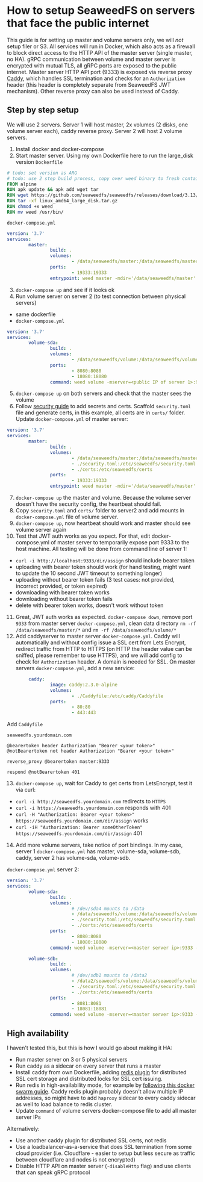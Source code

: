 # How to setup SeaweedFS on servers that face the public internet

This guide is for setting up master and volume servers only, we will *not* setup filer or S3. All services will run in Docker, which also acts as a firewall to block direct access to the HTTP API of the master server (single master, no HA). gRPC communication between volume and master server is encrypted with mutual TLS, all gRPC ports are exposed to the public internet. Master server HTTP API port (9333) is exposed via reverse proxy [Caddy](https://caddyserver.com/), which handles SSL termination and checks for an `Authorization` header (this header is completely separate from SeaweedFS JWT mechanism). Other reverse proxy can also be used instead of Caddy.

## Step by step setup

We will use 2 servers. Server 1 will host master, 2x volumes (2 disks, one volume server each), caddy reverse proxy. Server 2 will host 2 volume servers.

1. Install docker and docker-compose
2. Start master server. Using my own Dockerfile here to run the large_disk version
  `Dockerfile`
  ```dockerfile
# todo: set version as ARG
# todo: use 2 step build process, copy over weed binary to fresh container (do not need curl and tar at runtime)
FROM alpine
RUN apk update && apk add wget tar
RUN wget https://github.com/seaweedfs/seaweedfs/releases/download/3.13/linux_amd64_large_disk.tar.gz
RUN tar -xf linux_amd64_large_disk.tar.gz
RUN chmod +x weed
RUN mv weed /usr/bin/
  ```

`docker-compose.yml`

```yml
version: '3.7'
services:
        master:
                build: .
                volumes:
                        - /data/seaweedfs/master:/data/seaweedfs/master
                ports:
                        - 19333:19333
                entrypoint: weed master -mdir='/data/seaweedfs/master' -ip=<public ip of server> -volumeSizeLimitMB=100000 -defaultReplication=010
```

3. `docker-compose up` and see if it looks ok
4. Run volume server on server 2 (to test connection between physical servers)
  - same dockerfile
  - `docker-compose.yml`
```yml
version: '3.7'
services:
        volume-sda:
                build: .
                volumes:
                        - /data/seaweedfs/volume:/data/seaweedfs/volume
                ports:
                        - 8080:8080
                        - 18080:18080
                command: weed volume -mserver=<public IP of server 1>:9333 -dir=/data/seaweedfs/volume -ip=<public ip of this server (server2)>
```

5. `docker-compose up` on both servers and check that the master sees the volume
6. Follow [security guide](https://github.com/seaweedfs/seaweedfs/wiki/Security-Configuration) to add secrets and certs. Scaffold `security.toml` file and generate certs, in this example, all certs are in `certs/` folder. Update `docker-compose.yml` of master server:
```yml
version: '3.7'
services:
        master:
                build: .
                volumes:
                        - /data/seaweedfs/master:/data/seaweedfs/master
                        - ./security.toml:/etc/seaweedfs/security.toml
                        - ./certs:/etc/seaweedfs/certs
                ports:
                        - 19333:19333
                entrypoint: weed master -mdir='/data/seaweedfs/master' -ip=<public ip of server> -volumeSizeLimitMB=100000 -defaultReplication=010
```
7. `docker-compose up` the master and volume. Because the volume server doesn't have the security config, the heartbeat should fail.
8. Copy `security.toml` and `certs/` folder to server2 and add mounts in `docker-compose.yml` file of volume server.
9. `docker-compose up`, now heartbeat should work and master should see volume server again
10. Test that JWT auth works as you expect. For that, edit docker-compose.yml of master server to temporarily expose port 9333 to the host machine. All testing will be done from command line of server 1:
  - `curl -i http://localhost:9333/dir/assign` should include bearer token
  - uploading with bearer token should work (for hand testing, might want to update the 10 second JWT timeout to something longer)
  - uploading without bearer token fails (3 test cases: not provided, incorrect provided, or token expired)
  - downloading with bearer token works
  - downloading without bearer token fails
  - delete with bearer token works, doesn't work without token
11. Great, JWT auth works as expected. `docker-compose down`, remove port `9333` from master server `docker-compose.yml`, clean data directory `rm -rf /data/seaweedfs/master/*` and `rm -rf /data/seaweedfs/volume/*`
12. Add caddyserver to master server `docker-compose.yml`. Caddy will automatically and without config issue a SSL cert from Lets Encrypt, redirect traffic from HTTP to HTTPS (on HTTP the header value can be sniffed, please remember to use HTTPS), and we will add config to check for `Authorization` header. A domain is needed for SSL. On master servers `docker-compose.yml`, add a new service:
```yml
        caddy:
                image: caddy:2.3.0-alpine
                volumes:
                        - ./Caddyfile:/etc/caddy/Caddyfile
                ports:
                        - 80:80
                        - 443:443
```

Add `Caddyfile`

```
seaweedfs.yourdomain.com

@bearertoken header Authorization "Bearer <your token>"
@notBearertoken not header Authorization "Bearer <your token>"

reverse_proxy @bearertoken master:9333

respond @notBearertoken 401
```

13. `docker-compose up`, wait for Caddy to get certs from LetsEncrypt, test it via curl:
   - `curl -i http://seaweedfs.yourdomain.com` redirects to `HTTPS`
   - `curl -i https://seaweedfs.yourdomain.com` responds with 401
   - `curl -H "Authorization: Bearer <your token>" https://seaweedfs.yourdomain.com/dir/assign` works
   - `curl -iH "Authorization: Bearer someOtherToken" https://seaweedfs.yourdomain.com/dir/assign` 401

14. Add more volume servers, take notice of port bindings. In my case, server 1 `docker-compose.yml` has master, volume-sda, volume-sdb, caddy, server 2 has volume-sda, volume-sdb.

`docker-compose.yml` server 2:

```yml
version: '3.7'
services:
        volume-sda:
                build: .
                volumes:
                        # /dev/sda4 mounts to /data
                        - /data/seaweedfs/volume:/data/seaweedfs/volume
                        - ./security.toml:/etc/seaweedfs/security.toml
                        - ./certs:/etc/seaweedfs/certs
                ports:
                        - 8080:8080
                        - 18080:18080
                command: weed volume -mserver=<master server ip>:9333 -dir=/data/seaweedfs/volume -ip=<publicIp>

        volume-sdb:
                build: .
                volumes:
                        # /dev/sdb1 mounts to /data2
                        - /data2/seaweedfs/volume:/data/seaweedfs/volume
                        - ./security.toml:/etc/seaweedfs/security.toml
                        - ./certs:/etc/seaweedfs/certs
                ports:
                        - 8081:8081
                        - 18081:18081
                command: weed volume -mserver=<master server ip>:9333 -dir=/data/seaweedfs/volume -ip=<publicIp>  -port=8081
```

## High availability

I haven't tested this, but this is how I would go about making it HA:
- Run master server on 3 or 5 physical servers
- Run caddy as a sidecar on every server that runs a master
- Install caddy from own Dockerfile, adding [redis plugin](github.com/gamalan/caddy-tlsredis) for distributed SSL cert storage and distributed locks for SSL cert issuing.
- Run redis in high-availability mode, for example by [following this docker swarm guide](https://medium.com/@emmano3h/redis-high-availability-with-docker-swarm-2142a4d80b49). Caddy redis plugin probably doesn't allow multiple IP addresses, so might have to add `haproxy` sidecar to every caddy sidecar as well to load balance to redis cluster.
- Update `command` of volume servers docker-compose file to add all master server IPs

Alternatively:
- Use another caddy plugin for distributed SSL certs, not redis
- Use a loadbalancer-as-a-service that does SSL termination from some cloud provider (i.e. Cloudflare - easier to setup but less secure as traffic between cloudflare and nodes is not encrypted)
- Disable HTTP API on master server (`-disableHttp` flag) and use clients that can speak gRPC protocol
